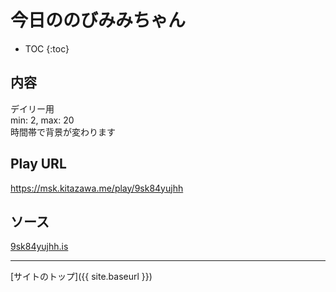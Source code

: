 # 今日ののびみみちゃん

* TOC
{:toc}

## 内容
デイリー用  
min: 2, max: 20  
時間帯で背景が変わります

## Play URL

https://msk.kitazawa.me/play/9sk84yujhh

## ソース

[9sk84yujhh.is](./../src/kitazawa/9sk84yujhh.is)

----

[サイトのトップ]({{ site.baseurl }})
